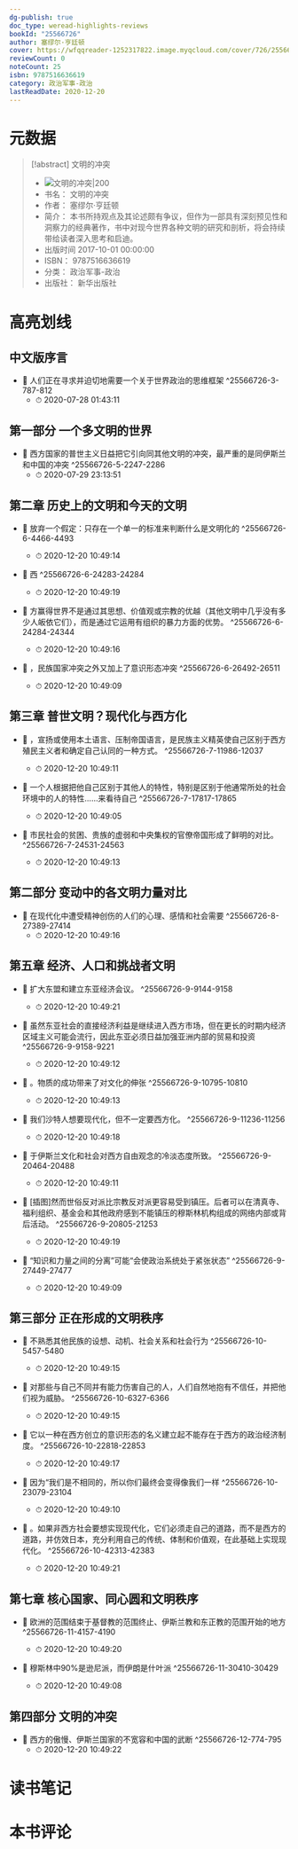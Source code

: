 ```yaml
---
dg-publish: true
doc_type: weread-highlights-reviews
bookId: "25566726"
author: 塞缪尔·亨廷顿
cover: https://wfqqreader-1252317822.image.myqcloud.com/cover/726/25566726/t7_25566726.jpg
reviewCount: 0
noteCount: 25
isbn: 9787516636619
category: 政治军事-政治
lastReadDate: 2020-12-20
---
```

# 元数据
> [!abstract] 文明的冲突
> - ![ 文明的冲突|200](https://wfqqreader-1252317822.image.myqcloud.com/cover/726/25566726/t7_25566726.jpg)
> - 书名： 文明的冲突
> - 作者： 塞缪尔·亨廷顿
> - 简介： 本书所持观点及其论述颇有争议，但作为一部具有深刻预见性和洞察力的经典著作，书中对现今世界各种文明的研究和剖析，将会持续带给读者深入思考和启迪。
> - 出版时间 2017-10-01 00:00:00
> - ISBN： 9787516636619
> - 分类： 政治军事-政治
> - 出版社： 新华出版社

# 高亮划线

## 中文版序言


- 📌 人们正在寻求并迫切地需要一个关于世界政治的思维框架 ^25566726-3-787-812
    - ⏱ 2020-07-28 01:43:11 
## 第一部分 一个多文明的世界


- 📌 西方国家的普世主义日益把它引向同其他文明的冲突，最严重的是同伊斯兰和中国的冲突 ^25566726-5-2247-2286
    - ⏱ 2020-07-29 23:13:51 
## 第二章 历史上的文明和今天的文明


- 📌 放弃一个假定：只存在一个单一的标准来判断什么是文明化的 ^25566726-6-4466-4493
    - ⏱ 2020-12-20 10:49:14 

- 📌 西 ^25566726-6-24283-24284
    - ⏱ 2020-12-20 10:49:19 

- 📌 方赢得世界不是通过其思想、价值观或宗教的优越（其他文明中几乎没有多少人皈依它们），而是通过它运用有组织的暴力方面的优势。 ^25566726-6-24284-24344
    - ⏱ 2020-12-20 10:49:16 

- 📌 ，民族国家冲突之外又加上了意识形态冲突 ^25566726-6-26492-26511
    - ⏱ 2020-12-20 10:49:09 
## 第三章 普世文明？现代化与西方化


- 📌 ，宣扬或使用本土语言、压制帝国语言，是民族主义精英使自己区别于西方殖民主义者和确定自己认同的一种方式。 ^25566726-7-11986-12037
    - ⏱ 2020-12-20 10:49:11 

- 📌 一个人根据把他自己区别于其他人的特性，特别是区别于他通常所处的社会环境中的人的特性……来看待自己 ^25566726-7-17817-17865
    - ⏱ 2020-12-20 10:49:05 

- 📌 市民社会的贫困、贵族的虚弱和中央集权的官僚帝国形成了鲜明的对比。 ^25566726-7-24531-24563
    - ⏱ 2020-12-20 10:49:13 
## 第二部分 变动中的各文明力量对比


- 📌 在现代化中遭受精神创伤的人们的心理、感情和社会需要 ^25566726-8-27389-27414
    - ⏱ 2020-12-20 10:49:16 
## 第五章 经济、人口和挑战者文明


- 📌 扩大东盟和建立东亚经济会议。 ^25566726-9-9144-9158
    - ⏱ 2020-12-20 10:49:21 

- 📌 虽然东亚社会的直接经济利益是继续进入西方市场，但在更长的时期内经济区域主义可能会流行，因此东亚必须日益加强亚洲内部的贸易和投资 ^25566726-9-9158-9221
    - ⏱ 2020-12-20 10:49:12 

- 📌 。物质的成功带来了对文化的伸张 ^25566726-9-10795-10810
    - ⏱ 2020-12-20 10:49:13 

- 📌 我们沙特人想要现代化，但不一定要西方化。 ^25566726-9-11236-11256
    - ⏱ 2020-12-20 10:49:18 

- 📌 于伊斯兰文化和社会对西方自由观念的冷淡态度所致。 ^25566726-9-20464-20488
    - ⏱ 2020-12-20 10:49:11 

- 📌 [插图]然而世俗反对派比宗教反对派更容易受到镇压。后者可以在清真寺、福利组织、基金会和其他政府感到不能镇压的穆斯林机构组成的网络内部或背后活动。 ^25566726-9-20805-21253
    - ⏱ 2020-12-20 10:49:19 

- 📌 “知识和力量之间的分离”可能“会使政治系统处于紧张状态” ^25566726-9-27449-27477
    - ⏱ 2020-12-20 10:49:09 
## 第三部分 正在形成的文明秩序


- 📌 不熟悉其他民族的设想、动机、社会关系和社会行为 ^25566726-10-5457-5480
    - ⏱ 2020-12-20 10:49:15 

- 📌 对那些与自己不同并有能力伤害自己的人，人们自然地抱有不信任，并把他们视为威胁。 ^25566726-10-6327-6366
    - ⏱ 2020-12-20 10:49:15 

- 📌 它以一种在西方创立的意识形态的名义建立起不能存在于西方的政治经济制度。 ^25566726-10-22818-22853
    - ⏱ 2020-12-20 10:49:17 

- 📌 因为“我们是不相同的，所以你们最终会变得像我们一样 ^25566726-10-23079-23104
    - ⏱ 2020-12-20 10:49:10 

- 📌 。如果非西方社会要想实现现代化，它们必须走自己的道路，而不是西方的道路，并仿效日本，充分利用自己的传统、体制和价值观，在此基础上实现现代化。 ^25566726-10-42313-42383
    - ⏱ 2020-12-20 10:49:21 
## 第七章 核心国家、同心圆和文明秩序


- 📌 欧洲的范围结束于基督教的范围终止、伊斯兰教和东正教的范围开始的地方 ^25566726-11-4157-4190
    - ⏱ 2020-12-20 10:49:20 

- 📌 穆斯林中90%是逊尼派，而伊朗是什叶派 ^25566726-11-30410-30429
    - ⏱ 2020-12-20 10:49:08 
## 第四部分 文明的冲突


- 📌 西方的傲慢、伊斯兰国家的不宽容和中国的武断 ^25566726-12-774-795
    - ⏱ 2020-12-20 10:49:22 
# 读书笔记

# 本书评论
